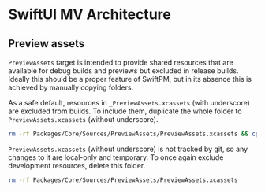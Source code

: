 # SwiftUI MV Architecture

## Preview assets

`PreviewAssets` target is intended to provide shared resources that are available for debug builds and previews but excluded in release builds. Ideally this should be a proper feature of SwiftPM, but in its absence this is achieved by manually copying folders.

As a safe default, resources in `_PreviewAssets.xcassets` (with underscore) are excluded from builds. To include them, duplicate the whole folder to `PreviewAssets.xcassets` (without underscore).
```sh
rm -rf Packages/Core/Sources/PreviewAssets/PreviewAssets.xcassets && cp -R Packages/Core/Sources/PreviewAssets/_PreviewAssets.xcassets Packages/Core/Sources/PreviewAssets/PreviewAssets.xcassets
```

`PreviewAssets.xcassets` (without underscore) is not tracked by git, so any changes to it are local-only and temporary. To once again exclude development resources, delete this folder.
```sh
rm -rf Packages/Core/Sources/PreviewAssets/PreviewAssets.xcassets
```
